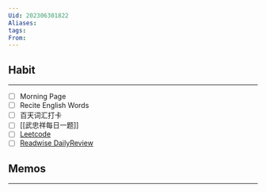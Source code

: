 ```yaml
---
Uid: 202306301822
Aliases: 
tags: 
From: 
---
```

## Habit
---
- [ ] Morning Page
- [ ] Recite English Words
- [ ] 百天词汇打卡
- [ ] [[武忠祥每日一题]] 
- [ ] [Leetcode](https://leetcode.cn/problemset/all/)
- [ ] [Readwise DailyReview](https://readwise.io/dailyreview)

## Memos
---

